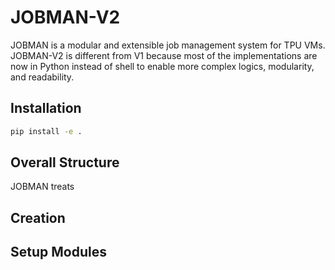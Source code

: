 # JOBMAN-V2

JOBMAN is a modular and extensible job management system for TPU VMs. JOBMAN-V2 is different from V1 because most of the implementations are now in Python instead of shell to enable more complex logics, modularity, and readability.

## Installation
```bash
pip install -e .
```

## Overall Structure
JOBMAN treats 

## Creation

## Setup Modules

